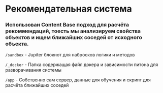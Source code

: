 # Рекомендательная система
### Использован Content Base подход для расчёта рекоммендаций, тоесть мы анализируем свойства объектов и ищем ближайших соседей от исходного объекта.

``/sandbox`` - Jupiter блокнот для набросков логики и методов

``/_docker`` - Папка содержащая файл докера и зависимости питона для разворачивания системы

``/app`` - Собственно сам сервер, данные для обучения и скрипт для расчёта ближайших соседей